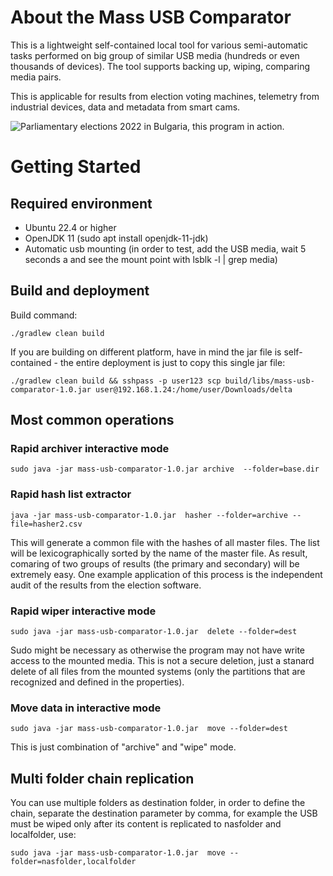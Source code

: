 
# About the Mass USB Comparator 

This is a lightweight self-contained local tool for various semi-automatic tasks performed on big group of similar USB media (hundreds or even thousands of devices). The tool supports backing up, wiping, comparing media pairs.

This is applicable for results from election voting machines, telemetry from industrial devices, data and
metadata from smart cams.

![Parliamentary elections 2022 in Bulgaria, this program in action.](https://i.imgur.com/oe5qTvW.jpg)
# Getting Started 

## Required environment

* Ubuntu 22.4 or higher
* OpenJDK 11 (sudo apt install openjdk-11-jdk)
* Automatic usb mounting (in order to test, add the USB media, wait 5 seconds a and see the mount point with lsblk -l | grep media)

## Build and deployment

Build command:

```
./gradlew clean build
```
If you are building on different platform, have in mind the jar file is self-contained - the entire deployment is just to copy this single jar file:
```
./gradlew clean build && sshpass -p user123 scp build/libs/mass-usb-comparator-1.0.jar user@192.168.1.24:/home/user/Downloads/delta
```

## Most common operations

### Rapid archiver interactive mode
```
sudo java -jar mass-usb-comparator-1.0.jar archive  --folder=base.dir
```
### Rapid hash list extractor
```
java -jar mass-usb-comparator-1.0.jar  hasher --folder=archive --file=hasher2.csv
```
This will generate a common file with the hashes of all master files. The list will be lexicographically sorted by the name of the master file. As result, comaring of two groups of results (the primary and secondary) will be extremely easy. One example application of this process is the independent audit of  the results from the election software.

### Rapid wiper interactive mode
```
sudo java -jar mass-usb-comparator-1.0.jar  delete --folder=dest 
```
Sudo might be necessary as otherwise the program may not have write access to the mounted media. This is not a secure deletion, just a stanard delete of all files from the mounted systems (only the partitions that are recognized and defined in the properties).

### Move data in interactive mode
```
sudo java -jar mass-usb-comparator-1.0.jar  move --folder=dest  
```
This is just combination of "archive" and "wipe" mode.
 
## Multi folder chain replication
You can use multiple folders as destination folder, in order to define the chain, separate the destination parameter by comma, for example the USB must be wiped only after its content is replicated to nasfolder and localfolder, use:
```
sudo java -jar mass-usb-comparator-1.0.jar  move --folder=nasfolder,localfolder
```
